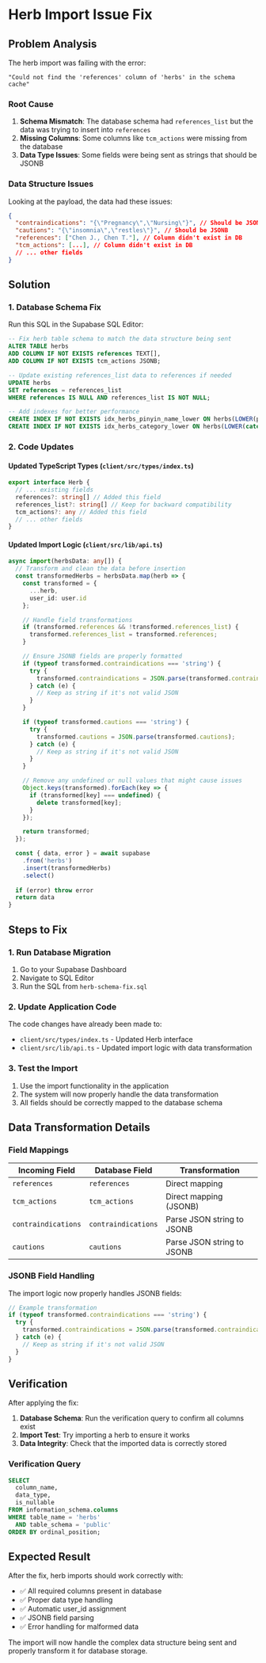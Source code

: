 # Herb Import Issue Fix

## Problem Analysis

The herb import was failing with the error:
```
"Could not find the 'references' column of 'herbs' in the schema cache"
```

### Root Cause

1. **Schema Mismatch**: The database schema had `references_list` but the data was trying to insert into `references`
2. **Missing Columns**: Some columns like `tcm_actions` were missing from the database
3. **Data Type Issues**: Some fields were being sent as strings that should be JSONB

### Data Structure Issues

Looking at the payload, the data had these issues:

```json
{
  "contraindications": "{\"Pregnancy\",\"Nursing\"}", // Should be JSONB
  "cautions": "{\"insomnia\",\"restles\"}", // Should be JSONB
  "references": ["Chen J., Chen T."], // Column didn't exist in DB
  "tcm_actions": [...], // Column didn't exist in DB
  // ... other fields
}
```

## Solution

### 1. Database Schema Fix

Run this SQL in the Supabase SQL Editor:

```sql
-- Fix herb table schema to match the data structure being sent
ALTER TABLE herbs 
ADD COLUMN IF NOT EXISTS references TEXT[],
ADD COLUMN IF NOT EXISTS tcm_actions JSONB;

-- Update existing references_list data to references if needed
UPDATE herbs 
SET references = references_list 
WHERE references IS NULL AND references_list IS NOT NULL;

-- Add indexes for better performance
CREATE INDEX IF NOT EXISTS idx_herbs_pinyin_name_lower ON herbs(LOWER(pinyin_name));
CREATE INDEX IF NOT EXISTS idx_herbs_category_lower ON herbs(LOWER(category));
```

### 2. Code Updates

#### Updated TypeScript Types (`client/src/types/index.ts`)
```typescript
export interface Herb {
  // ... existing fields
  references?: string[] // Added this field
  references_list?: string[] // Keep for backward compatibility
  tcm_actions?: any // Added this field
  // ... other fields
}
```

#### Updated Import Logic (`client/src/lib/api.ts`)
```typescript
async import(herbsData: any[]) {
  // Transform and clean the data before insertion
  const transformedHerbs = herbsData.map(herb => {
    const transformed = {
      ...herb,
      user_id: user.id
    };

    // Handle field transformations
    if (transformed.references && !transformed.references_list) {
      transformed.references_list = transformed.references;
    }

    // Ensure JSONB fields are properly formatted
    if (typeof transformed.contraindications === 'string') {
      try {
        transformed.contraindications = JSON.parse(transformed.contraindications);
      } catch (e) {
        // Keep as string if it's not valid JSON
      }
    }

    if (typeof transformed.cautions === 'string') {
      try {
        transformed.cautions = JSON.parse(transformed.cautions);
      } catch (e) {
        // Keep as string if it's not valid JSON
      }
    }

    // Remove any undefined or null values that might cause issues
    Object.keys(transformed).forEach(key => {
      if (transformed[key] === undefined) {
        delete transformed[key];
      }
    });

    return transformed;
  });

  const { data, error } = await supabase
    .from('herbs')
    .insert(transformedHerbs)
    .select()
  
  if (error) throw error
  return data
}
```

## Steps to Fix

### 1. Run Database Migration

1. Go to your Supabase Dashboard
2. Navigate to SQL Editor
3. Run the SQL from `herb-schema-fix.sql`

### 2. Update Application Code

The code changes have already been made to:
- `client/src/types/index.ts` - Updated Herb interface
- `client/src/lib/api.ts` - Updated import logic with data transformation

### 3. Test the Import

1. Use the import functionality in the application
2. The system will now properly handle the data transformation
3. All fields should be correctly mapped to the database schema

## Data Transformation Details

### Field Mappings

| Incoming Field | Database Field | Transformation |
|----------------|----------------|----------------|
| `references` | `references` | Direct mapping |
| `tcm_actions` | `tcm_actions` | Direct mapping (JSONB) |
| `contraindications` | `contraindications` | Parse JSON string to JSONB |
| `cautions` | `cautions` | Parse JSON string to JSONB |

### JSONB Field Handling

The import logic now properly handles JSONB fields:

```typescript
// Example transformation
if (typeof transformed.contraindications === 'string') {
  try {
    transformed.contraindications = JSON.parse(transformed.contraindications);
  } catch (e) {
    // Keep as string if it's not valid JSON
  }
}
```

## Verification

After applying the fix:

1. **Database Schema**: Run the verification query to confirm all columns exist
2. **Import Test**: Try importing a herb to ensure it works
3. **Data Integrity**: Check that the imported data is correctly stored

### Verification Query

```sql
SELECT 
  column_name,
  data_type,
  is_nullable
FROM information_schema.columns 
WHERE table_name = 'herbs' 
  AND table_schema = 'public'
ORDER BY ordinal_position;
```

## Expected Result

After the fix, herb imports should work correctly with:
- ✅ All required columns present in database
- ✅ Proper data type handling
- ✅ Automatic user_id assignment
- ✅ JSONB field parsing
- ✅ Error handling for malformed data

The import will now handle the complex data structure being sent and properly transform it for database storage.
